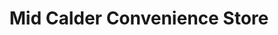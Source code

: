---
title: "Mid Calder Convenience Store"
url: /livingston/mid-calder-convenience-store/
shop: convenience
---